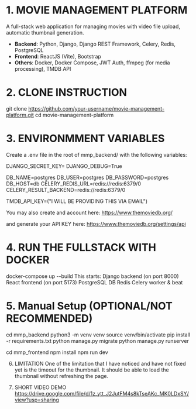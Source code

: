 # 1. MOVIE MANAGEMENT PLATFORM

A full-stack web application for managing movies with video file upload, automatic thumbnail generation.

- **Backend**: Python, Django, Django REST Framework, Celery, Redis, PostgreSQL
- **Frontend**: ReactJS (Vite), Bootstrap
- **Others**: Docker, Docker Compose, JWT Auth, ffmpeg (for media processing), TMDB API

# 2. CLONE INSTRUCTION

git clone https://github.com/your-username/movie-management-platform.git
cd movie-management-platform

# 3. ENVIRONMMENT VARIABLES
 Create a .env file in the root of mmp_backend/ with the following variables:

DJANGO_SECRET_KEY=
DJANGO_DEBUG=True

DB_NAME=postgres
DB_USER=postgres
DB_PASSWORD=postgres
DB_HOST=db
CELERY_REDIS_URL=redis://redis:6379/0
CELERY_RESULT_BACKEND=redis://redis:6379/0

TMDB_API_KEY=("I WILL BE PROVIDING THIS VIA EMAIL")

You may also create and account here:
https://www.themoviedb.org/

and generate your API KEY here:
https://www.themoviedb.org/settings/api

# 4. RUN THE FULLSTACK WITH DOCKER
docker-compose up --build
This starts:
Django backend (on port 8000)
React frontend (on port 5173)
PostgreSQL DB
Redis
Celery worker & beat

# 5. Manual Setup (OPTIONAL/NOT RECOMMENDED)
cd mmp_backend
python3 -m venv venv
source venv/bin/activate
pip install -r requirements.txt
python manage.py migrate
python manage.py runserver

cd mmp_frontend
npm install
npm run dev

6. LIMITATION
One of the limitation that I have noticed and have not fixed yet is the timeout for the thumbnail.
It should be able to load the thumbnail without refreshing the page.

7. SHORT VIDEO DEMO
https://drive.google.com/file/d/1z_ytt_J2JutFM4s8kTseAKc_MK0LDxSY/view?usp=sharing